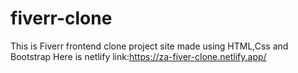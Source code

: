 # fiverr-clone
This is Fiverr frontend clone project site made using HTML,Css and Bootstrap
Here is netlify link:https://za-fiver-clone.netlify.app/
